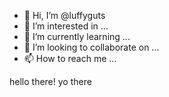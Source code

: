 - 👋 Hi, I’m @luffyguts
- 👀 I’m interested in ...
- 🌱 I’m currently learning ...
- 💞️ I’m looking to collaborate on ...
- 📫 How to reach me ...

hello there! yo there


<!---
luffyguts/luffyguts is a ✨ special ✨ repository because its `README.md` (this file) appears on your GitHub profile.
You can click the Preview link to take a look at your changes.
--->
